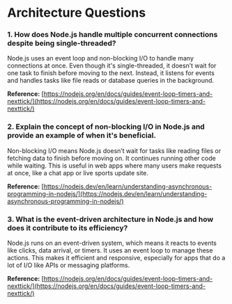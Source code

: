 # Architecture Questions



### 1. How does Node.js handle multiple concurrent connections despite being single-threaded?

Node.js uses an event loop and non-blocking I/O to handle many connections at once. Even though it's single-threaded, it doesn’t wait for one task to finish before moving to the next. Instead, it listens for events and handles tasks like file reads or database queries in the background.

**Reference:** [https://nodejs.org/en/docs/guides/event-loop-timers-and-nexttick/](https://nodejs.org/en/docs/guides/event-loop-timers-and-nexttick/)



### 2. Explain the concept of non-blocking I/O in Node.js and provide an example of when it's beneficial.

Non-blocking I/O means Node.js doesn’t wait for tasks like reading files or fetching data to finish before moving on. It continues running other code while waiting. This is useful in web apps where many users make requests at once, like a chat app or live sports update site.

**Reference:** [https://nodejs.dev/en/learn/understanding-asynchronous-programming-in-nodejs/](https://nodejs.dev/en/learn/understanding-asynchronous-programming-in-nodejs/)



### 3. What is the event-driven architecture in Node.js and how does it contribute to its efficiency?

Node.js runs on an event-driven system, which means it reacts to events like clicks, data arrival, or timers. It uses an event loop to manage these actions. This makes it efficient and responsive, especially for apps that do a lot of I/O like APIs or messaging platforms.

**Reference:** [https://nodejs.org/en/docs/guides/event-loop-timers-and-nexttick/](https://nodejs.org/en/docs/guides/event-loop-timers-and-nexttick/)

